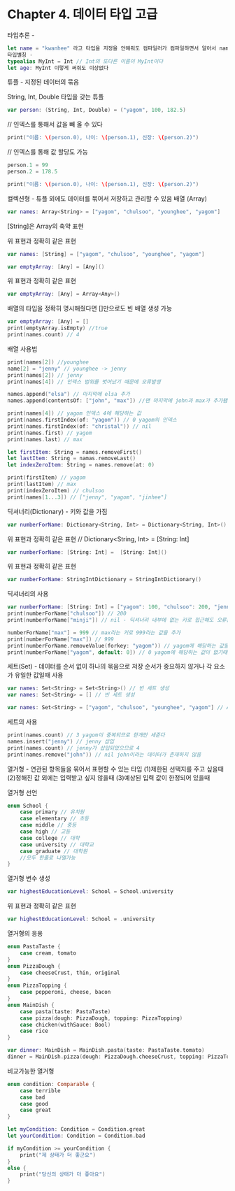 <h1>Chapter 4. 데이터 타입 고급</h1>

타입추론 -

```swift
let name = "kwanhee" 라고 타입을 지정을 안해줘도 컴파일러가 컴파일하면서 알아서 name을 String으로 지정해준다
타입별칭 -
typealias MyInt = Int // Int의 또다른 이름이 MyInt이다
let age: MyInt 이렇게 써줘도 이상없다
```

튜플 - 지정된 데이터의 묶음

String, Int, Double 타입을 갖는 튜플
```swift
var person: (String, Int, Double) = ("yagom", 100, 182.5)
```

// 인덱스를  통해서 값을 빼 올 수 있다
```swift
print("이름: \(person.0), 나이: \(person.1), 신장: \(person.2)")
```

// 인덱스를 통해 값 할당도 가능

```swift
person.1 = 99
person.2 = 178.5
```
```swift
print("이름: \(person.0), 나이: \(person.1), 신장: \(person.2)")
```

컬렉션형 - 튜플 외에도 데이터를 묶어서 저장하고 관리할 수 있음
배열 (Array)
```swift
var names: Array<String> = ["yagom", "chulsoo", "younghee", "yagom"]
```

[String]은 Array<String>의 축약 표현

위 표현과 정확히 같은 표현
```swift
var names: [String] = ["yagom", "chulsoo", "younghee", "yagom"]
```

```swift
var emptyArray: [Any] = [Any]()
```
위 표현과 정확히 같은 표현
```swift
var emptyArray: [Any] = Array<Any>()
```

배열의 타입을 정확히 명시해줬다면 []만으로도 빈 배열 생성 가능

```swift
var emptyArray: [Any] = []
print(emptyArray.isEmpty) //true
print(names.count) // 4
```

배열 사용법
```swift
print(names[2]) //younghee
name[2] = "jenny" // younghee -> jenny
print(names[2]) // jenny
print(names[4]) // 인덱스 범위를 벗어났기 때문에 오류발생

names.append("elsa") // 마지막에 elsa 추가
names.append(contentsOf: ["john", "max"]) //맨 마지막에 john과 max가 추가됌

print(names[4]) // yagom 인덱스 4에 해당하는 값
print(names.firstIndex(of: "yagom")) // 0 yagom의 인덱스
print(names.firstIndex(of: "christal")) // nil
print(names.first) // yagom
print(names.last) // max

let firstItem: String = names.removeFirst()
let lastItem: String = namas.removeLast()
let indexZeroItem: String = names.remove(at: 0)

print(firstItem) // yagom
print(lastItem) // max
print(indexZeroItem) // chulsoo
print(names[1...3]) // ["jenny", "yagom", "jinhee"]
```
딕셔너리(Dictionary) - 키와 값을 가짐
```swift
var numberForName: Dictionary<String, Int> = Dictionary<String, Int>()
```
위 표현과 정확히 같은 표현 // Dictionary<String, Int> = [String: Int]
```swift
var numberForName: [String: Int] =  [String: Int]()
```
위 표현과 정확히 같은 표현
```swift
var numberForName: StringIntDictionary = StringIntDictionary()
```

딕셔너리의 사용

```swift
var numberForName: [String: Int] = ["yagom": 100, "chulsoo": 200, "jenny": 300] // 초기값 주기
print(numberForName["chulsoo"]) // 200
print(numberForName["minji"]) // nil - 딕셔너리 내부에 없는 키로 접근해도 오류는 안나지만 nil을 반환한다
```

```swift
numberForName["max"] = 999 // max라는 키로 999라는 값을 추가
print(numberForName["max"]) // 999
print(numberForName.removeValue(forkey: "yagom")) // yagom에 해당하는 값을 제거해주기 때문에 nil이 반환됌
print(numberForName["yagom", default: 0]) // 0 yagom에 해당하는 값이 없기때문에 기본값 0이 반환됌
```

세트(Set) - 데이터를 순서 없이 하나의 묶음으로 저장
순서가 중요하지 않거나 각 요소가 유일한 값일때 사용

```swift
var names: Set<String> = Set<String>() // 빈 세트 생성
var names: Set<String> = [] // 빈 세트 생성

var names: Set<String> = ["yagom", "chulsoo", "younghee", "yagom"] // Array와 마찬가지로 대괄호 사용
```

세트의 사용
```swift
print(names.count) // 3 yagom이 중복되므로 한개만 세준다
names.insert("jenny") // jenny 삽입
print(names.count) // jenny가 삽입되었으므로 4
print(names.remove("john")) // nil john이라는 데이터가 존재하지 않음
```

열거형 - 연관된 항목들을 묶어서 표현할 수 있는 타입
(1)제한된 선택지를 주고 싶을때
(2)정해진 값 외에는 입력받고 싶지 않을때
(3)예상된 입력 값이 한정되어 있을때

열거형 선언
```swift
enum School {
    case primary // 유치원
    case elementary // 초등
    case middle // 중등
    case high // 고등
    case college // 대학
    case university // 대학교
    case graduate // 대학원
    //모두 한줄로 나열가능
}
```

열거형 변수 생성
```swift
var highestEducationLevel: School = School.university
```
위 표현과 정확히 같은 표현
```swift
var highestEducationLevel: School = .university
```

열거형의 응용
```swift
enum PastaTaste {
    case cream, tomato
}
enum PizzaDough {
    case cheeseCrust, thin, original
}
enum PizzaTopping {
    case pepperoni, cheese, bacon
}
enum MainDish {
    case pasta(taste: PastaTaste)
    case pizza(dough: PizzaDough, topping: PizzaTopping)
    case chicken(withSauce: Bool)
    case rice
}

var dinner: MainDish = MainDish.pasta(taste: PastaTaste.tomato)
dinner = MainDish.pizza(dough: PizzaDough.cheeseCrust, topping: PizzaTopping.bacon)
```

비교가능한 열거형
```swift
enum condition: Comparable {
    case terrible
    case bad
    case good
    case great
}

let myCondition: Condition = Condition.great
let yourCondition: Condition = Condition.bad

if myCondition >= yourCondition {
    print("제 상태가 더 좋군요")
}
else {
    print("당신의 상태가 더 좋아요")
}
```
